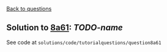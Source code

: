 [Back to questions](../README.md)

## Solution to [8a61](../questions/8a61): *TODO-name*

See code at `solutions/code/tutorialquestions/question8a61`

